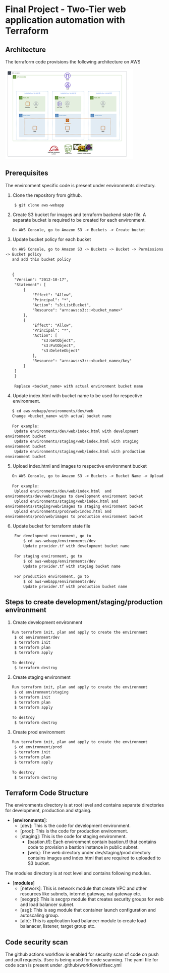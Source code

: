 # **Final Project  - Two-Tier web application automation with Terraform**

## **Architecture**
The terraform code provisions the following architecture on AWS

![Architecture](./images/architecture.png)

## **Prerequisites**
The environment specific code is present under environments directory.


1. Clone the repository from github.
```
    $ git clone aws-webapp
```
2. Create S3 bucket for images and terraform backend state file. A separate bucket 
   is required to be created for each environment.
```
   On AWS Console, go to Amazon S3 -> Buckets -> Create bucket
```  
3. Update bucket policy for each bucket
```
   On AWS Console, go to Amazon S3 -> Buckets -> Bucket -> Permissions -> Bucket policy
   and add this bucket policy
   
   
   {
    "Version": "2012-10-17",
    "Statement": [
        {
            "Effect": "Allow",
            "Principal": "*",
            "Action": "s3:ListBucket",
            "Resource": "arn:aws:s3:::<bucket_name>"
        },
        {
            "Effect": "Allow",
            "Principal": "*",
            "Action": [
                "s3:GetObject",
                "s3:PutObject",
                "s3:DeleteObject"
            ],
            "Resource": "arn:aws:s3:::<bucket_name>/key"
        }
    ]
    }
    
    Replace <bucket_name> with actual environment bucket name
``` 

4. Update index.html with bucket name to be used for respective environment. 
```
   $ cd aws-webapp/environments/dev/web
   Change <bucket_name> with actual bucket name
   
   For example:
    Update environments/dev/web/index.html with development environment bucket
    Update environments/staging/web/index.html with staging environment bucket
    Update environments/staging/web/index.html with production environment bucket
```   
5. Upload index.html and images to respective environment bucket
```
   On AWS Console, go to Amazon S3 -> Buckets -> Bucket Name -> Upload
   
   For example:
    Upload environments/dev/web/index.html  and environments/dev/web/images to development environment bucket
    Upload environments/staging/web/index.html and environments/staging/web/images to staging environment bucket
    Upload environments/prod/web/index.html and environments/prod/web/images to production environment bucket
``` 
6. Update bucket for terraform state file
```   
    For development environment, go to 
        $ cd aws-webapp/environments/dev
        Update provider.tf with development bucket name
      
    For staging environment, go to 
        $ cd aws-webapp/environments/dev
        Update provider.tf with staging bucket name
        
    For production environment, go to 
        $ cd aws-webapp/environments/dev
        Update provider.tf with production bucket name
```

## **Steps to create development/staging/production environment**

1. Create development environment
```
   Run terraform init, plan and apply to create the environment
    $ cd environment/dev
    $ terraform init
    $ terraform plan
    $ terraform apply
    
   To destroy
    $ terraform destroy
```

2. Create staging environment
```
   Run terraform init, plan and apply to create the environment
    $ cd environment/staging
    $ terraform init
    $ terraform plan
    $ terraform apply
    
   To destroy
    $ terraform destroy
```

3. Create prod environment
```
   Run terraform init, plan and apply to create the environment
    $ cd environment/prod
    $ terraform init
    $ terraform plan
    $ terraform apply
    
   To destroy
    $ terraform destroy
```

## **Terraform Code Structure**
The environments directory is at root level and contains separate directories for development, production and stgaing.

- [**environments**]:
  - [dev]: This is the code for development environment.
  - [prod]: This is the code for production environment.
  - [staging]: This is the code for staging environment.
    - [bastion.tf]: Each environment contain bastion.tf that contains code to provision a bastion instance in public subnet.
    - [web]: The web directory under dev/staging/prod directory contains images and index.html that are required to uploaded to S3 bucket.

The modules directory is at root level and contains following modules.
- [**modules**]
  - [network]: This is network module that create VPC and other resources like subnets, internet gateway, nat gateway etc.
  - [secgrp]: This is secgrp module that creates security groups for web and load balancer subnet.
  - [asg]: This is asg module that container launch configuration and autoscaling group.
  - [alb]: This is application load balancer module to create load balanacer, listener, target group etc.

## **Code security scan**
The github actions workflow is enabled for security scan of code on push and pull requests. tfsec is being used for code scanning. 
The yaml file for code scan is present under .github/workflows/tfsec.yml
